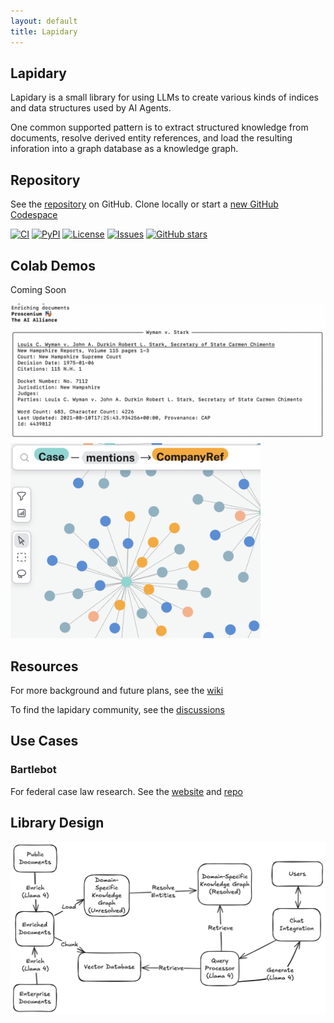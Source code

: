```yaml
---
layout: default  
title: Lapidary
---
```


## Lapidary

Lapidary is a small library for using LLMs to create
various kinds of indices and data structures used by AI Agents.

One common supported pattern is to extract structured
knowledge from documents, resolve derived entity references,
and load the resulting inforation into a graph database as a
knowledge graph.

## Repository

See the [repository](https://github.com/The-AI-Alliance/lapidary) on GitHub.
Clone locally or start a [new GitHub Codespace](https://github.com/codespaces/new/The-AI-Alliance/lapidary)

[![CI](https://github.com/The-AI-Alliance/lapidary/actions/workflows/pytest.yml/badge.svg)](https://github.com/The-AI-Alliance/lapidary/actions/workflows/pytest.yml)
[![PyPI](https://img.shields.io/pypi/v/lapidary)](https://pypi.org/project/lapidary/)
[![License](https://img.shields.io/github/license/The-AI-Alliance/lapidary)](https://github.com/The-AI-Alliance/lapidary/tree/main?tab=Apache-2.0-1-ov-file#readme)
[![Issues](https://img.shields.io/github/issues/The-AI-Alliance/lapidary)](https://github.com/The-AI-Alliance/lapidary/issues)
[![GitHub stars](https://img.shields.io/github/stars/The-AI-Alliance/lapidary?style=social)](https://github.com/The-AI-Alliance/lapidary/stargazers)

## Colab Demos

Coming Soon

<img src="./assets/images/enrich.png" width="600px" alt="legal kg"/>

<img src="./assets/images/legal_kg.png" width="400px" alt="legal kg"/>

## Resources

For more background and future plans, see the [wiki](https://github.com/The-AI-Alliance/lapidary/wiki)

To find the lapidary community, see the [discussions](https://github.com/The-AI-Alliance/lapidary/discussions)

## Use Cases

### Bartlebot

For federal case law research.  See the [website](https://the-ai-alliance.github.io/bartlebot/) and [repo](https://github.com/The-AI-Alliance/bartlebot)

## Library Design

<img src="./assets/images/kg_diagram.png" width="600px" alt="kg diagram"/>

